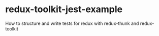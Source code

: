 # redux-toolkit-jest-example
How to structure and write tests for redux with redux-thunk and redux-toolkit 
